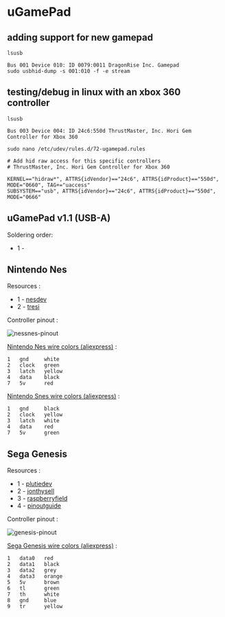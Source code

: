 # uGamePad

## adding support for new gamepad
`lsusb`
```
Bus 001 Device 010: ID 0079:0011 DragonRise Inc. Gamepad
sudo usbhid-dump -s 001:010 -f -e stream
```

## testing/debug in linux with an xbox 360 controller
`lsusb`
```
Bus 003 Device 004: ID 24c6:550d ThrustMaster, Inc. Hori Gem Controller for Xbox 360
```
`sudo nano /etc/udev/rules.d/72-ugamepad.rules`
```
# Add hid raw access for this specific controllers
# ThrustMaster, Inc. Hori Gem Controller for Xbox 360

KERNEL=="hidraw*", ATTRS{idVendor}=="24c6", ATTRS{idProduct}=="550d", MODE="0660", TAG+="uaccess"
SUBSYSTEM=="usb", ATTRS{idVendor}=="24c6", ATTRS{idProduct}=="550d", MODE="0666"
```

## uGamePad v1.1 (USB-A)
Soldering order:
* 1 - 


## Nintendo Nes

Resources :
* 1 - [nesdev](https://www.nesdev.org/wiki/Controller_port_pinout)
* 2 - [tresi](https://tresi.github.io/nes/)

Controller pinout :

![nessnes-pinout](https://www.igorkromin.net/fp-content/images/snestones/NesSnesPinout.png)

[Nintendo Nes wire colors (aliexpress)](https://fr.aliexpress.com/item/33011370991.html?spm=a2g0o.order_list.order_list_main.6.6bf65e5bZjQmvi&gatewayAdapt=glo2fra) :
```
1   gnd     white
2   clock   green
3   latch   yellow
4   data    black
7   5v      red

```

[Nintendo Snes wire colors (aliexpress)](https://fr.aliexpress.com/item/33011370991.html?spm=a2g0o.order_list.order_list_main.6.6bf65e5bZjQmvi&gatewayAdapt=glo2fra) :
```
1   gnd     black 
2   clock   yellow
3   latch   white
4   data    red
7   5v      green

```

## Sega Genesis

Resources : 
* 1 - [plutiedev](https://plutiedev.com/io-pinout#md-port)
* 2 - [jonthysell](https://github.com/jonthysell/SegaController/wiki/How-To-Read-Sega-Controllers)
* 3 - [raspberryfield](https://www.raspberryfield.life/2019/02/15/sega-mega-drive-genesis-3-button-abc-controller/)
* 4 - [pinoutguide](https://pinoutguide.com/Game/genesiscontroller_pinout.shtml)

Controller pinout :

![genesis-pinout](https://plutiedev.com/img/md-port-pinout.png)

[Sega Genesis wire colors (aliexpress)](https://fr.aliexpress.com/item/1005002864827866.html?spm=a2g0o.order_detail.order_detail_item.13.22277d56hgr2Fe&gatewayAdapt=glo2fra) :
```
1   data0   red
2   data1   black
3   data2   grey
4   data3   orange
5   5v      brown
6   tl      green
7   th      white
8   gnd     blue
9   tr      yellow
```
